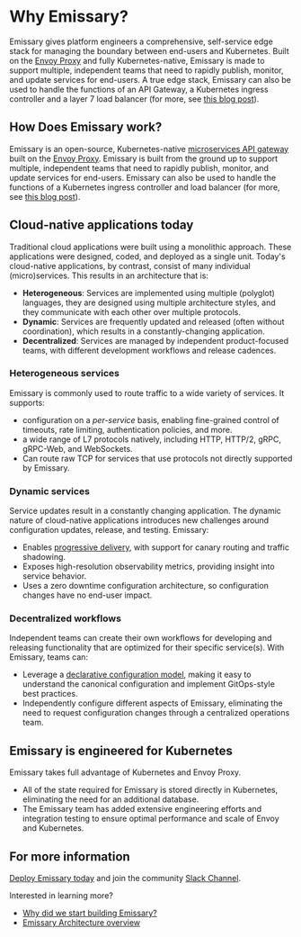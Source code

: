 # Why Emissary?

Emissary gives platform engineers a comprehensive, self-service edge stack for managing the boundary between end-users and Kubernetes. Built on the [Envoy Proxy](https://www.envoyproxy.io) and fully Kubernetes-native, Emissary is made to support multiple, independent teams that need to rapidly publish, monitor, and update services for end-users. A true edge stack, Emissary can also be used to handle the functions of an API Gateway, a Kubernetes ingress controller and a layer 7 load balancer (for more, see [this blog post](https://blog.getambassador.io/kubernetes-ingress-nodeport-load-balancers-and-ingress-controllers-6e29f1c44f2d)).

## How Does Emissary work?

Emissary is an open-source, Kubernetes-native [microservices API gateway](../../topics/concepts/microservices-api-gateways) built on the [Envoy Proxy](https://www.envoyproxy.io). Emissary is built from the ground up to support multiple, independent teams that need to rapidly publish, monitor, and update services for end-users. Emissary can also be used to handle the functions of a Kubernetes ingress controller and load balancer (for more, see [this blog post](https://blog.getambassador.io/kubernetes-ingress-nodeport-load-balancers-and-ingress-controllers-6e29f1c44f2d)).

## Cloud-native applications today

Traditional cloud applications were built using a monolithic approach. These applications were designed, coded, and deployed as a single unit. Today's cloud-native applications, by contrast, consist of many individual (micro)services. This results in an architecture that is:

* __Heterogeneous__: Services are implemented using multiple (polyglot) languages, they are designed using multiple architecture styles, and they communicate with each other over multiple protocols.
* __Dynamic__: Services are frequently updated and released (often without coordination), which results in a constantly-changing application.
* __Decentralized__: Services are managed by independent product-focused teams, with different development workflows and release cadences.

### Heterogeneous services

Emissary is commonly used to route traffic to a wide variety of services. It supports:

* configuration on a *per-service* basis, enabling fine-grained control of timeouts, rate limiting, authentication policies, and more.
* a wide range of L7 protocols natively, including HTTP, HTTP/2, gRPC, gRPC-Web, and WebSockets.
* Can route raw TCP for services that use protocols not directly supported by Emissary.

### Dynamic services

Service updates result in a constantly changing application. The dynamic nature of cloud-native applications introduces new challenges around configuration updates, release, and testing. Emissary:

* Enables [progressive delivery](../../topics/concepts/progressive-delivery), with support for canary routing and traffic shadowing.
* Exposes high-resolution observability metrics, providing insight into service behavior.
* Uses a zero downtime configuration architecture, so configuration changes have no end-user impact.

### Decentralized workflows

Independent teams can create their own workflows for developing and releasing functionality that are optimized for their specific service(s). With Emissary, teams can:

* Leverage a [declarative configuration model](../../topics/concepts/gitops-continuous-delivery), making it easy to understand the canonical configuration and implement GitOps-style best practices.
* Independently configure different aspects of Emissary, eliminating the need to request configuration changes through a centralized operations team.

## Emissary is engineered for Kubernetes

Emissary takes full advantage of Kubernetes and Envoy Proxy.

* All of the state required for Emissary is stored directly in Kubernetes, eliminating the need for an additional database.
* The Emissary team has added extensive engineering efforts and integration testing to ensure optimal performance and scale of Envoy and Kubernetes.

## For more information

[Deploy Emissary today](../../tutorials/getting-started) and join the community [Slack Channel](http://a8r.io/slack).

Interested in learning more?

* [Why did we start building Emissary?](https://blog.getambassador.io/building-ambassador-an-open-source-api-gateway-on-kubernetes-and-envoy-ed01ed520844)
* [Emissary Architecture overview](../../topics/concepts/architecture)
